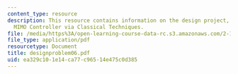 ```yaml
---
content_type: resource
description: This resource contains information on the design project, Design of a
  MIMO Controller via Classical Techniques.
file: /media/https%3A/open-learning-course-data-rc.s3.amazonaws.com/2-171-analysis-and-design-of-digital-control-systems-fall-2006/ea329c101e14ca77c96514e475c0d385_designproblem06.pdf
file_type: application/pdf
resourcetype: Document
title: designproblem06.pdf
uid: ea329c10-1e14-ca77-c965-14e475c0d385
---
```

